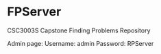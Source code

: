# FPServer
CSC3003S Capstone Finding Problems Repository

Admin page:
Username: admin
Password: RPServer
